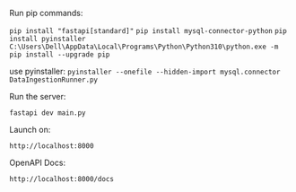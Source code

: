 Run pip commands:

`pip install "fastapi[standard]"`
`pip install mysql-connector-python`
`pip install pyinstaller`
`C:\Users\Dell\AppData\Local\Programs\Python\Python310\python.exe -m pip install --upgrade pip`

use pyinstaller:
`pyinstaller --onefile --hidden-import mysql.connector DataIngestionRunner.py`

Run the server:

`fastapi dev main.py`

Launch on:

`http://localhost:8000`

OpenAPI Docs:

`http://localhost:8000/docs`

